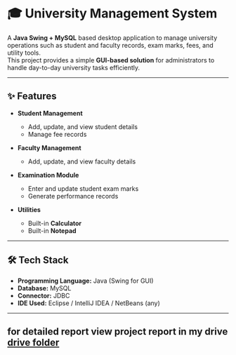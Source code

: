 

 # 🎓 University Management System

A **Java Swing + MySQL** based desktop application to manage university operations such as student and faculty records, exam marks, fees, and utility tools.  
This project provides a simple **GUI-based solution** for administrators to handle day-to-day university tasks efficiently.

---

## ✨ Features

- **Student Management**
  - Add, update, and view student details  
  - Manage fee records  

- **Faculty Management**
  - Add, update, and view faculty details  

- **Examination Module**
  - Enter and update student exam marks  
  - Generate performance records  

- **Utilities**
  - Built-in **Calculator**  
  - Built-in **Notepad**  

---

## 🛠️ Tech Stack

- **Programming Language:** Java (Swing for GUI)  
- **Database:** MySQL  
- **Connector:** JDBC  
- **IDE Used:** Eclipse / IntelliJ IDEA / NetBeans (any)  

---

## for detailed report view project report in my drive [drive folder](https://drive.google.com/drive/folders/1ZJ0fGuann0Lf802D_BneJPyESofYBxGo?usp=sharing)








